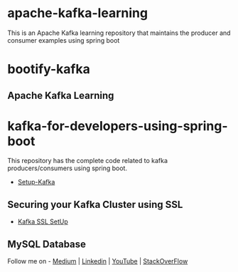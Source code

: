 # apache-kafka-learning
This is an Apache Kafka learning repository that maintains the producer and consumer examples using spring boot 

# bootify-kafka

## Apache Kafka Learning

# kafka-for-developers-using-spring-boot

This repository has the complete code related to kafka producers/consumers using spring boot.



- [Setup-Kafka](https://github.com/saurabhshcs/apache-kafka-developer-guide/blob/main/README.md)

## Securing your Kafka Cluster using SSL

- [Kafka SSL SetUp](https://github.com/saurabhshcs/apache-kafka-developer-guide/blob/main/Kafka_Security_config.md)

## MySQL Database


Follow me on - [Medium](https://saurabhshcs.medium.com) | [Linkedin](https://www.linkedin.com/in/saurabhshcs/) | [YouTube](https://www.youtube.com/channel/UCSQqjPw7_tfx1Ie4yYHbcxQ?pbjreload=102) | [StackOverFlow](https://stackoverflow.com/users/10719720/saurabhshcs?tab=profile)

